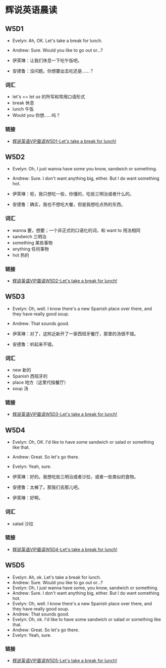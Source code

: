 # 辉说英语晨读

## W5D1

- Evelyn: Ah, OK. Let's take a break for lunch.
- Andrew: Sure. Would you like to go out or...?

- 伊芙琳：让我们休息一下吃午饭吧。
- 安德鲁：没问题。你想要出去吃还是……？

### 词汇

- let's == let us 的所写和常用口语形式
- break 休息
- lunch 午饭
- Would you 你想……吗？

### 链接

- [辉说英语VIP晨读W5D1-Let's take a break for lunch!](https://mp.weixin.qq.com/s/J2YXyVLs3MZ49SwUF-lcGA)

## W5D2

- Evelyn: Oh, I just wanna have some you know, sandwich or something.
- Andrew: Sure. I don't want anything big, either. But I do want something hot.

- 伊芙琳：呃，我只想吃一些，你懂的，吃些三明治或者什么的。
- 安德鲁：确实，我也不想吃大餐，但是我想吃点热的东西。

### 词汇

- wanna 要，想要；一个非正式的口语化的词，和 want to 用法相同
- sandwich 三明治
- something 某些事物
- anything 任何事物
- hot 热的

### 链接

- [辉说英语VIP晨读W5D2-Let's take a break for lunch!](https://mp.weixin.qq.com/s/uNwxGGcKyK08wKT5UfXQWQ)

## W5D3

- Evelyn: Oh, well. I know there's a new Spanish place over there, and they have really good soup.
- Andrew: That sounds good.

- 伊芙琳：对了，这附近新开了一家西班牙餐厅，那里的汤很不错。
- 安德鲁：听起来不错。

### 词汇

- new 新的
- Spanish 西班牙的
- place 地方（这里代指餐厅）
- soup 汤

### 链接

- [辉说英语VIP晨读W5D3-Let's take a break for lunch!](https://mp.weixin.qq.com/s/g_j120LEDiEyMXpgAkmlrA)

## W5D4

- Evelyn: Oh, OK. I'd like to have some sandwich or salad or something like that.
- Andrew: Great. So let's go there.
- Evelyn: Yeah, sure.

- 伊芙琳：好的。我想吃些三明治或者沙拉，或者一些类似的食物。
- 安德鲁：太棒了。那我们去那儿吧。
- 伊芙琳：好啊。

### 词汇

- salad 沙拉

### 链接

- [辉说英语VIP晨读W5D4-Let's take a break for lunch!](https://mp.weixin.qq.com/s/qGHZgeSHJzI4zHSQNcyQjg)

## W5D5

- Evelyn: Ah, ok. Let's take a break for lunch.
- Andrew: Sure. Would you like to go out or...?
- Evelyn: Oh, I just wanna have some, you know, sandwich or something.
- Andrew: Sure. I don't want anything big, either. But I do want something hot.
- Evelyn: Oh, well. I know there's a new Spanish place over there, and they have really good soup.
- Andrew: That sounds good.
- Evelyn: Oh, ok. I'd like to have some sandwich or salad or something like that.
- Andrew: Great. So let's go there.
- Evelyn: Yeah, sure.

### 链接

- [辉说英语VIP晨读W5D5-Let's take a break for lunch!](https://mp.weixin.qq.com/s/OTTRFt8imLNQl_xgKTgdTA)
